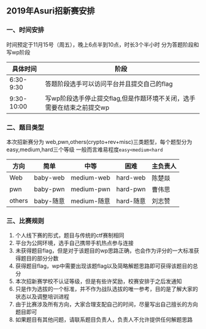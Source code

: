 ## 2019年Asuri招新赛安排
### 一、时间安排
时间预定于11月15号（周五），晚上6点半到10点，时长3个半小时
分为答题阶段和写wp阶段

|具体时间|阶段|
|------|-------|
|6:30-9:30|答题阶段选手可以访问平台并且提交自己的flag|
|9:30-10:00|写wp阶段选手停止提交flag,但是作题环境不关闭，选手需要在结束之前提交wp|


### 二、题目类型
本次招新赛分为 web,pwn,others(crypto+rev+misc)三类题型，每个题型分为easy,medium,hard三个等级
一般而言难易程度`easy<medium<hard`

|方向|简单|中等|困难|主负责人|
|---|-------|--------|---------|-----|
|Web|baby-web|medium-web|hard-web|陈楚燚|
|pwn|baby-pwn|medium-pwn|hard-pwn|曹伟思|
|others|baby-随意|medium-随意|hard-随意|刘志赞|

### 三、比赛规则

1. 个人线下赛的形式，题目与传统的ctf赛制相同    
2. 平台为公网环境，选手自己携带手机热点参与连接         
3. 未获得题目flag，但是对于该题目的wp思路正确，也会作为评分的一大标准获得题目的部分分数      
4. 获得题目flag，wp中需要出现该题flag以及简略解题思路即可获得该题目的总分      
5. 本次招新赛学校不认证等级，但是有些许奖励，校赛安排于之后发通知         
6. 只是作为选拔的一个标准，并不作为战队选拔的唯一参考，目的是了解大家的状态以及调整培训进程        
7. 由于比赛涉及所有方向，大家合理支配自己的时间，尽量写出自己擅长的方向题目即可       
8. 如果题目有其他问题，请联系题目负责人，负责人不允许提供任何解题思路       
